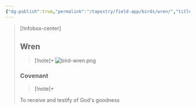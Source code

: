 ```yaml
---
{"dg-publish":true,"permalink":"/tapestry/field-app/birds/wren/","title":"Wren","tags":["covenants/animals/birds"],"dgHomeLink":true,"dgEnableSearch":true}
---
```


> [!infobox-center] 
> ## Wren
> > [!note]+
> ![bird-wren.png](/img/user/File%20Vault/Field%20App/birds/bird-wren.png)
> ### Covenant
>> [!note]+ 
>  <p class="note first">To receive and testify of God's goodness</p>
>  

